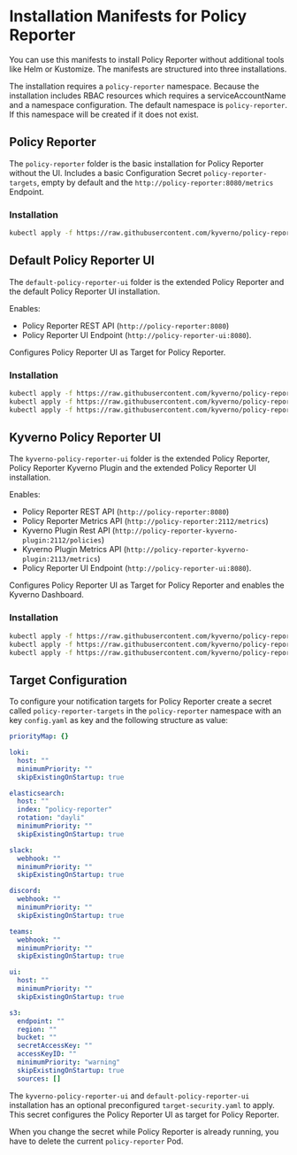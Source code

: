 # Installation Manifests for Policy Reporter

You can use this manifests to install Policy Reporter without additional tools like Helm or Kustomize. The manifests are structured into three installations.

The installation requires a `policy-reporter` namespace. Because the installation includes RBAC resources which requires a serviceAccountName and a namespace configuration. The default namespace is `policy-reporter`. If this namespace will be created if it does not exist.

## Policy Reporter

The `policy-reporter` folder is the basic installation for Policy Reporter without the UI. Includes a basic Configuration Secret `policy-reporter-targets`, empty by default and the `http://policy-reporter:8080/metrics` Endpoint.

### Installation

```bash
kubectl apply -f https://raw.githubusercontent.com/kyverno/policy-reporter/main/manifest/policy-reporter/install.yaml
```

## Default Policy Reporter UI

The `default-policy-reporter-ui` folder is the extended Policy Reporter and the default Policy Reporter UI installation. 

Enables: 
* Policy Reporter REST API (`http://policy-reporter:8080`) 
* Policy Reporter UI Endpoint (`http://policy-reporter-ui:8080`). 

Configures Policy Reporter UI as Target for Policy Reporter.

### Installation

```bash
kubectl apply -f https://raw.githubusercontent.com/kyverno/policy-reporter/main/manifest/default-policy-reporter-ui/namespace.yaml
kubectl apply -f https://raw.githubusercontent.com/kyverno/policy-reporter/main/manifest/default-policy-reporter-ui/target-secret.yaml
kubectl apply -f https://raw.githubusercontent.com/kyverno/policy-reporter/main/manifest/default-policy-reporter-ui/install.yaml
```

## Kyverno Policy Reporter UI

The `kyverno-policy-reporter-ui` folder is the extended Policy Reporter, Policy Reporter Kyverno Plugin and the extended Policy Reporter UI installation. 

Enables:
* Policy Reporter REST API (`http://policy-reporter:8080`)
* Policy Reporter Metrics API (`http://policy-reporter:2112/metrics`)
* Kyverno Plugin Rest API (`http://policy-reporter-kyverno-plugin:2112/policies`)
* Kyverno Plugin Metrics API (`http://policy-reporter-kyverno-plugin:2113/metrics`) 
* Policy Reporter UI Endpoint (`http://policy-reporter-ui:8080`). 

Configures Policy Reporter UI as Target for Policy Reporter and enables the Kyverno Dashboard.

### Installation

```bash
kubectl apply -f https://raw.githubusercontent.com/kyverno/policy-reporter/main/manifest/kyverno-policy-reporter-ui/namespace.yaml
kubectl apply -f https://raw.githubusercontent.com/kyverno/policy-reporter/main/manifest/kyverno-policy-reporter-ui/target-secret.yaml
kubectl apply -f https://raw.githubusercontent.com/kyverno/policy-reporter/main/manifest/kyverno-policy-reporter-ui/install.yaml
```

## Target Configuration

To configure your notification targets for Policy Reporter create a secret called `policy-reporter-targets` in the `policy-reporter` namespace with an key `config.yaml` as key and the following structure as value:

```yaml
priorityMap: {}

loki:
  host: ""
  minimumPriority: ""
  skipExistingOnStartup: true

elasticsearch:
  host: ""
  index: "policy-reporter"
  rotation: "dayli"
  minimumPriority: ""
  skipExistingOnStartup: true

slack:
  webhook: ""
  minimumPriority: ""
  skipExistingOnStartup: true

discord:
  webhook: ""
  minimumPriority: ""
  skipExistingOnStartup: true

teams:
  webhook: ""
  minimumPriority: ""
  skipExistingOnStartup: true

ui:
  host: ""
  minimumPriority: ""
  skipExistingOnStartup: true

s3:
  endpoint: ""
  region: ""
  bucket: ""
  secretAccessKey: ""
  accessKeyID: ""
  minimumPriority: "warning"
  skipExistingOnStartup: true
  sources: []
```

The `kyverno-policy-reporter-ui` and `default-policy-reporter-ui` installation has an optional preconfigured `target-security.yaml` to apply. This secret configures the Policy Reporter UI as target for Policy Reporter.

When you change the secret while Policy Reporter is already running, you have to delete the current `policy-reporter` Pod.
